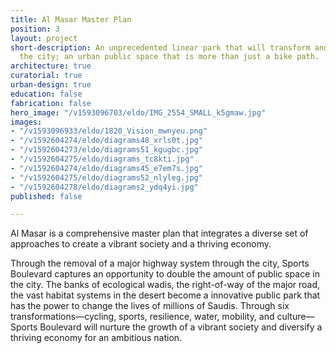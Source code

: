 ```yaml
---
title: Al Masar Master Plan
position: 3
layout: project
short-description: An unprecedented linear park that will transform and reconnect
  the city; an urban public space that is more than just a bike path.
architecture: true
curatorial: true
urban-design: true
education: false
fabrication: false
hero_image: "/v1593096703/eldo/IMG_2554_SMALL_k5gmaw.jpg"
images:
- "/v1593096933/eldo/1820_Vision_mwnyeu.png"
- "/v1592604274/eldo/diagrams48_xrls0t.jpg"
- "/v1592604273/eldo/diagrams51_kgugbc.jpg"
- "/v1592604275/eldo/diagrams_tc8kti.jpg"
- "/v1592604274/eldo/diagrams45_e7em7s.jpg"
- "/v1592604275/eldo/diagrams52_nlyleg.jpg"
- "/v1592604278/eldo/diagrams2_ydq4yi.jpg"
published: false

---
```

Al Masar is a comprehensive master plan that integrates a diverse set of approaches to create a vibrant society and a thriving economy.

Through the removal of a major highway system through the city, Sports Boulevard captures an opportunity to double the amount of public space in the city. The banks of ecological wadis, the right-of-way of the major road, the vast habitat systems in the desert become a innovative public park that has the power to change the lives of millions of Saudis. Through six transformations—cycling, sports, resilience, water, mobility, and culture—Sports Boulevard will nurture the growth of a vibrant society and diversify a thriving economy for an ambitious nation.